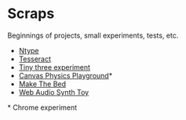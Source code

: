 # Scraps

Beginnings of projects, small experiments, tests, etc.

- [Ntype](http://ntype.blue)
- [Tesseract](http://kevinzweerink.com/scraps/tesseract)
- [Tiny three experiment](http://kevinzweerink.com/scraps/three)
- [Canvas Physics Playground](http://kevinzweerink.com/scraps/physics-sim)*
- [Make The Bed](http://kevinzweerink.com/scraps/drapery)
- [Web Audio Synth Toy](http://kevinzweerink.com/scraps/synth)

\* Chrome experiment